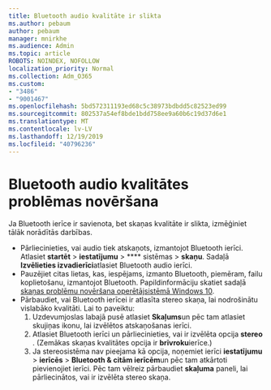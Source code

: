 ```yaml
---
title: Bluetooth audio kvalitāte ir slikta
ms.author: pebaum
author: pebaum
manager: mnirkhe
ms.audience: Admin
ms.topic: article
ROBOTS: NOINDEX, NOFOLLOW
localization_priority: Normal
ms.collection: Adm_O365
ms.custom:
- "3486"
- "9001467"
ms.openlocfilehash: 5bd572311193ed68c5c38973bdbdd5c82523ed99
ms.sourcegitcommit: 802537a54ef8bde1bdd758ee9a60b6c19d37d6e1
ms.translationtype: MT
ms.contentlocale: lv-LV
ms.lasthandoff: 12/19/2019
ms.locfileid: "40796236"
---
```

# <a name="fix-bluetooth-audio-quality-issue"></a>Bluetooth audio kvalitātes problēmas novēršana

Ja Bluetooth ierīce ir savienota, bet skaņas kvalitāte ir slikta, izmēģiniet tālāk norādītās darbības.

- Pārliecinieties, vai audio tiek atskaņots, izmantojot Bluetooth ierīci. Atlasiet **startēt** > **iestatījumu** > **** sistēmas > **skaņu**. Sadaļā **Izvēlieties izvadierīci**atlasiet Bluetooth audio ierīci.
- Pauzējiet citas lietas, kas, iespējams, izmanto Bluetooth, piemēram, failu koplietošanu, izmantojot Bluetooth. Papildinformāciju skatiet sadaļā [skaņas problēmu novēršana operētājsistēmā Windows 10](https://support.microsoft.com/help/4520288/windows-10-fix-sound-problems).
- Pārbaudiet, vai Bluetooth ierīcei ir atlasīta stereo skaņa, lai nodrošinātu vislabāko kvalitāti. Lai to paveiktu: 
    1. Uzdevumjoslas labajā pusē atlasiet **Skaļums**un pēc tam atlasiet skujiņas ikonu, lai izvēlētos atskaņošanas ierīci.
    2. Atlasiet Bluetooth ierīci un pārliecinieties, vai ir izvēlēta opcija **stereo** . (Zemākas skaņas kvalitātes opcija ir **brīvroku**ierīce.)
    3. Ja stereosistēma nav pieejama kā opcija, noņemiet ierīci **iestatījumu** > **ierīcēs** > **Bluetooth & citām ierīcēm**un pēc tam atkārtoti pievienojiet ierīci. Pēc tam vēlreiz pārbaudiet **skaļuma** paneli, lai pārliecinātos, vai ir izvēlēta stereo skaņa.

